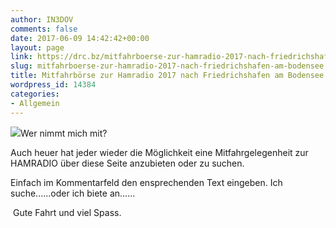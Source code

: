 ```yaml
---
author: IN3DOV
comments: false
date: 2017-06-09 14:42:42+00:00
layout: page
link: https://drc.bz/mitfahrboerse-zur-hamradio-2017-nach-friedrichshafen-am-bodensee/
slug: mitfahrboerse-zur-hamradio-2017-nach-friedrichshafen-am-bodensee
title: Mitfahrbörse zur Hamradio 2017 nach Friedrichshafen am Bodensee.
wordpress_id: 14384
categories:
- Allgemein
---
```


![](https://drc.bz/wp-content/uploads/2012/06/autostop.jpg)Wer nimmt mich mit?

Auch heuer hat jeder wieder die Möglichkeit eine Mitfahrgelegenheit zur HAMRADIO über diese Seite anzubieten oder zu suchen.

Einfach im Kommentarfeld den ensprechenden Text eingeben. Ich suche......oder ich biete an......


 Gute Fahrt und viel Spass.
